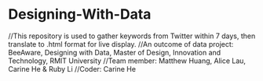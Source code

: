 # Designing-With-Data

//This repository is used to gather keywords from Twitter within 7 days, then translate to .html format for live display. 
//An outcome of data project: BeeAware, Designing with Data, Master of Design, Innovation and Technology, RMIT University 
//Team member: Matthew Huang, Alice Lau, Carine He & Ruby Li
//Coder: Carine He
